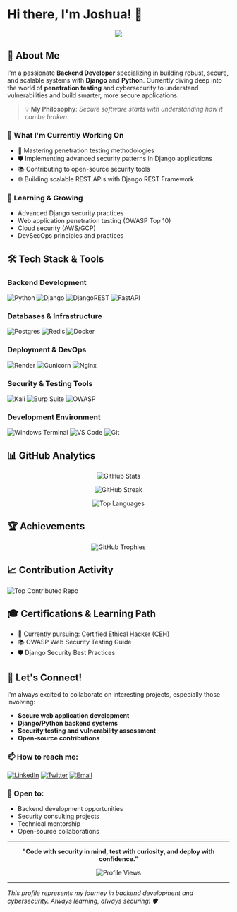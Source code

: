 # Hi there, I'm Joshua! 👋

<div align="center">
  <img src="https://readme-typing-svg.herokuapp.com/?lines=Backend+Developer+%7C+Django+Expert;Security-Minded+Developer;Building+Robust+%26+Scalable+Systems;Exploring+Penetration+Testing&font=Fira%20Code&center=true&width=440&height=45&color=f75c7e&vCenter=true&size=22">
</div>

## 🚀 About Me

I'm a passionate **Backend Developer** specializing in building robust, secure, and scalable systems with **Django** and **Python**. Currently diving deep into the world of **penetration testing** and cybersecurity to understand vulnerabilities and build smarter, more secure applications.

> 💡 **My Philosophy**: *Secure software starts with understanding how it can be broken.*

### 🎯 What I'm Currently Working On
- 🔐 Mastering penetration testing methodologies
- 🛡️ Implementing advanced security patterns in Django applications  
- 📚 Contributing to open-source security tools
- 🌐 Building scalable REST APIs with Django REST Framework

### 🌱 Learning & Growing
- Advanced Django security practices
- Web application penetration testing (OWASP Top 10)
- Cloud security (AWS/GCP)
- DevSecOps principles and practices

## 🛠️ Tech Stack & Tools

### Backend Development
![Python](https://img.shields.io/badge/python-3670A0?style=for-the-badge&logo=python&logoColor=ffdd54)
![Django](https://img.shields.io/badge/django-%23092E20.svg?style=for-the-badge&logo=django&logoColor=white)
![DjangoREST](https://img.shields.io/badge/DJANGO-REST-ff1709?style=for-the-badge&logo=django&logoColor=white&color=ff1709&labelColor=gray)
![FastAPI](https://img.shields.io/badge/FastAPI-005571?style=for-the-badge&logo=fastapi)

### Databases & Infrastructure
![Postgres](https://img.shields.io/badge/postgres-%23316192.svg?style=for-the-badge&logo=postgresql&logoColor=white)
![Redis](https://img.shields.io/badge/redis-%23DD0031.svg?style=for-the-badge&logo=redis&logoColor=white)
![Docker](https://img.shields.io/badge/docker-%230db7ed.svg?style=for-the-badge&logo=docker&logoColor=white)

### Deployment & DevOps
![Render](https://img.shields.io/badge/Render-%46E3B7.svg?style=for-the-badge&logo=render&logoColor=white)
![Gunicorn](https://img.shields.io/badge/gunicorn-%298729.svg?style=for-the-badge&logo=gunicorn&logoColor=white)
![Nginx](https://img.shields.io/badge/nginx-%23009639.svg?style=for-the-badge&logo=nginx&logoColor=white)

### Security & Testing Tools
![Kali](https://img.shields.io/badge/Kali-268BEE?style=for-the-badge&logo=kalilinux&logoColor=white)
![Burp Suite](https://img.shields.io/badge/burpsuite-FF6633?style=for-the-badge&logo=burpsuite&logoColor=white)
![OWASP](https://img.shields.io/badge/OWASP-000000?style=for-the-badge&logo=owasp&logoColor=white)

### Development Environment
![Windows Terminal](https://img.shields.io/badge/Windows%20Terminal-%234D4D4D.svg?style=for-the-badge&logo=windows-terminal&logoColor=white)
![VS Code](https://img.shields.io/badge/VS%20Code-0078d4.svg?style=for-the-badge&logo=visual-studio-code&logoColor=white)
![Git](https://img.shields.io/badge/git-%23F05033.svg?style=for-the-badge&logo=git&logoColor=white)

## 📊 GitHub Analytics

<div align="center">
  
![GitHub Stats](https://github-readme-stats.vercel.app/api?username=abionajoshua1&theme=radical&hide_border=false&include_all_commits=true&count_private=true&show_icons=true&cache_seconds=0)

![GitHub Streak](https://nirzak-streak-stats.vercel.app/?user=abionajoshua1&theme=radical&hide_border=false&include_all_commits=true&count_private=true)

![Top Languages](https://github-readme-stats.vercel.app/api/top-langs/?username=abionajoshua1&theme=radical&hide_border=false&include_all_commits=true&count_private=true&layout=compact&cache_seconds=0)

</div>

## 🏆 Achievements

<div align="center">
  
![GitHub Trophies](https://github-profile-trophy.vercel.app/?username=abionajoshua1&theme=radical&no-frame=false&no-bg=false&margin-w=4)

</div>

## 📈 Contribution Activity

![Top Contributed Repo](https://github-contributor-stats.vercel.app/api?username=abionajoshua1&limit=5&theme=radical&combine_all_yearly_contributions=true)

## 🎓 Certifications & Learning Path
- 🔐 Currently pursuing: Certified Ethical Hacker (CEH)
- 📚 OWASP Web Security Testing Guide
- 🛡️ Django Security Best Practices

## 🤝 Let's Connect!

I'm always excited to collaborate on interesting projects, especially those involving:
- **Secure web application development**
- **Django/Python backend systems**
- **Security testing and vulnerability assessment**
- **Open-source contributions**

### 📫 How to reach me:
[![LinkedIn](https://img.shields.io/badge/LinkedIn-%230077B5.svg?style=for-the-badge&logo=linkedin&logoColor=white)](https://linkedin.com/in/yourprofile)
[![Twitter](https://img.shields.io/badge/Twitter-%231DA1F2.svg?style=for-the-badge&logo=Twitter&logoColor=white)](https://twitter.com/yourhandle)
[![Email](https://img.shields.io/badge/Email-D14836?style=for-the-badge&logo=gmail&logoColor=white)](mailto:your.email@example.com)

### 💼 Open to:
- Backend development opportunities
- Security consulting projects
- Technical mentorship
- Open-source collaborations

---

<div align="center">
  
**"Code with security in mind, test with curiosity, and deploy with confidence."**

![Profile Views](https://visitcount.itsvg.in/api?id=abionajoshua1&icon=2&color=12)

</div>

---
*This profile represents my journey in backend development and cybersecurity. Always learning, always securing! 🛡️*
